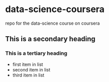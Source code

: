 # data-science-coursera
repo for the data-science course on coursera

## This is a secondary heading
### This is a tertiary heading

* first item in list
* second item in list
* third item in list
